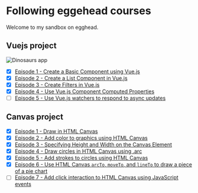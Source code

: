# Following eggehead courses
Welcome to my sandbox on egghead.

## Vuejs project

![Dinosaurs app](https://github.com/Ugarz/egghead/tree/vuejs/vuejs/assets/images/screen.png)

- [x] [Episode 1 - Create a Basic Component using Vue.js](https://egghead.io/lessons/vue-js-create-a-basic-component-using-vue-js)
- [x] [Episode 2 - Create a List Component in Vue.js](https://egghead.io/lessons/vue-js-create-a-list-component-in-vue-js)
- [x] [Episode 3 - Create Filters in Vue.js](https://egghead.io/lessons/vue-js-use-vue-js-component-computed-properties)
- [x] [Episode 4 - Use Vue.js Component Computed Properties](https://egghead.io/lessons/vue-js-use-vue-js-component-computed-properties)
- [ ] [Episode 5 - Use Vue.js watchers to respond to async updates](https://egghead.io/lessons/vue-js-use-vue-js-watchers-to-respond-to-async-updates)

## Canvas project
- [x] [Episode 1 - Draw in HTML Canvas](https://egghead.io/lessons/html-5-draw-in-html-canvas)
- [x] [Episode 2 - Add color to graphics using HTML Canvas](https://egghead.io/lessons/html-5-add-color-to-graphics-using-html-canvas)
- [x] [Episode 3 - Specifying Height and Width on the Canvas Element](https://egghead.io/lessons/html-5-specifying-height-and-width-on-the-canvas-element)
- [x] [Episode 4 - Draw circles in HTML Canvas using .arc](https://egghead.io/lessons/html-5-draw-circles-in-html-canvas-using-arc)
- [x] [Episode 5 - Add strokes to circles using HTML Canvas](https://egghead.io/lessons/html-5-add-strokes-to-circles-using-html-canvas)
- [x] [Episode 6 - Use HTML Canvas `arcTo`, `moveTo`, and `lineTo` to draw a piece of a pie chart](https://egghead.io/lessons/html-5-use-html-canvas-arcto-moveto-and-lineto-to-draw-a-piece-of-a-pie-chart)
- [ ] [Episode 7 - Add click interaction to HTML Canvas using JavaScript events](https://egghead.io/lessons/html-5-add-click-interaction-to-html-canvas-using-javascript-events)
